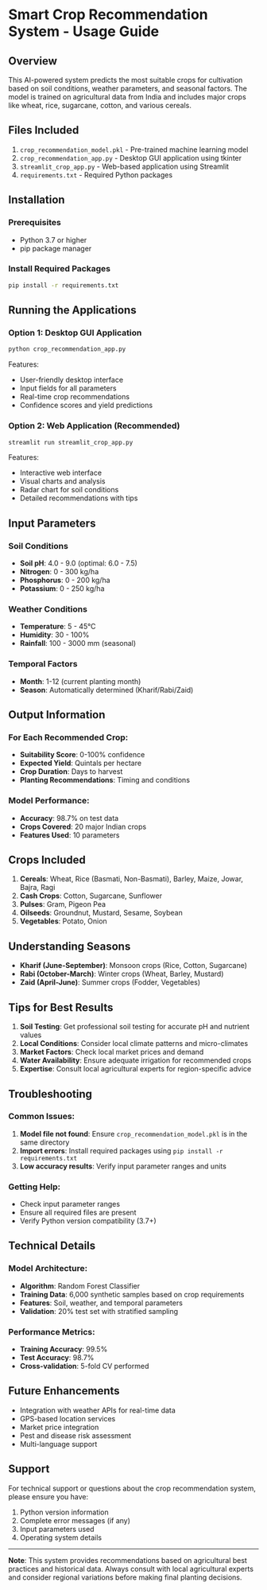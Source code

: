 # Smart Crop Recommendation System - Usage Guide

## Overview
This AI-powered system predicts the most suitable crops for cultivation based on soil conditions, weather parameters, and seasonal factors. The model is trained on agricultural data from India and includes major crops like wheat, rice, sugarcane, cotton, and various cereals.

## Files Included
1. `crop_recommendation_model.pkl` - Pre-trained machine learning model
2. `crop_recommendation_app.py` - Desktop GUI application using tkinter
3. `streamlit_crop_app.py` - Web-based application using Streamlit
4. `requirements.txt` - Required Python packages

## Installation

### Prerequisites
- Python 3.7 or higher
- pip package manager

### Install Required Packages
```bash
pip install -r requirements.txt
```

## Running the Applications

### Option 1: Desktop GUI Application
```bash
python crop_recommendation_app.py
```

Features:
- User-friendly desktop interface
- Input fields for all parameters
- Real-time crop recommendations
- Confidence scores and yield predictions

### Option 2: Web Application (Recommended)
```bash
streamlit run streamlit_crop_app.py
```

Features:
- Interactive web interface
- Visual charts and analysis
- Radar chart for soil conditions
- Detailed recommendations with tips

## Input Parameters

### Soil Conditions
- **Soil pH**: 4.0 - 9.0 (optimal: 6.0 - 7.5)
- **Nitrogen**: 0 - 300 kg/ha
- **Phosphorus**: 0 - 200 kg/ha  
- **Potassium**: 0 - 250 kg/ha

### Weather Conditions
- **Temperature**: 5 - 45°C
- **Humidity**: 30 - 100%
- **Rainfall**: 100 - 3000 mm (seasonal)

### Temporal Factors
- **Month**: 1-12 (current planting month)
- **Season**: Automatically determined (Kharif/Rabi/Zaid)

## Output Information

### For Each Recommended Crop:
- **Suitability Score**: 0-100% confidence
- **Expected Yield**: Quintals per hectare
- **Crop Duration**: Days to harvest
- **Planting Recommendations**: Timing and conditions

### Model Performance:
- **Accuracy**: 98.7% on test data
- **Crops Covered**: 20 major Indian crops
- **Features Used**: 10 parameters

## Crops Included
1. **Cereals**: Wheat, Rice (Basmati, Non-Basmati), Barley, Maize, Jowar, Bajra, Ragi
2. **Cash Crops**: Cotton, Sugarcane, Sunflower
3. **Pulses**: Gram, Pigeon Pea
4. **Oilseeds**: Groundnut, Mustard, Sesame, Soybean
5. **Vegetables**: Potato, Onion

## Understanding Seasons
- **Kharif (June-September)**: Monsoon crops (Rice, Cotton, Sugarcane)
- **Rabi (October-March)**: Winter crops (Wheat, Barley, Mustard)
- **Zaid (April-June)**: Summer crops (Fodder, Vegetables)

## Tips for Best Results
1. **Soil Testing**: Get professional soil testing for accurate pH and nutrient values
2. **Local Conditions**: Consider local climate patterns and micro-climates
3. **Market Factors**: Check local market prices and demand
4. **Water Availability**: Ensure adequate irrigation for recommended crops
5. **Expertise**: Consult local agricultural experts for region-specific advice

## Troubleshooting

### Common Issues:
1. **Model file not found**: Ensure `crop_recommendation_model.pkl` is in the same directory
2. **Import errors**: Install required packages using `pip install -r requirements.txt`
3. **Low accuracy results**: Verify input parameter ranges and units

### Getting Help:
- Check input parameter ranges
- Ensure all required files are present
- Verify Python version compatibility (3.7+)

## Technical Details

### Model Architecture:
- **Algorithm**: Random Forest Classifier
- **Training Data**: 6,000 synthetic samples based on crop requirements
- **Features**: Soil, weather, and temporal parameters
- **Validation**: 20% test set with stratified sampling

### Performance Metrics:
- **Training Accuracy**: 99.5%
- **Test Accuracy**: 98.7%
- **Cross-validation**: 5-fold CV performed

## Future Enhancements
- Integration with weather APIs for real-time data
- GPS-based location services
- Market price integration
- Pest and disease risk assessment
- Multi-language support

## Support
For technical support or questions about the crop recommendation system, please ensure you have:
1. Python version information
2. Complete error messages (if any)
3. Input parameters used
4. Operating system details

---
**Note**: This system provides recommendations based on agricultural best practices and historical data. Always consult with local agricultural experts and consider regional variations before making final planting decisions.
